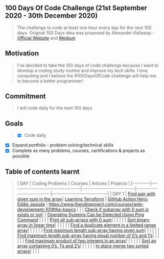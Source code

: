 ## 100 Days Of Code Challenge (21st September 2020 - 30th December 2020)
> The challenge to code at least one hour every day for the next 100 days.
Original 100 Days idea was proposed by Alexander Kallaway - [Official Website](https://www.100daysofcode.com/) and [Medium](https://medium.freecodecamp.org/join-the-100daysofcode-556ddb4579e4)

## Motivation

> I've decided to take the 100 days of code challenge because I want to develop a coding study routine and improve my tech skills. I love computing and I believe the #100DaysOfCode challenge will help me to become a better programmer!

## Commitment
> I will code daily for the next 100 days. 

## Goals

> - [x] Code daily
- [x] Expand portfolio - problem solving/technical skills
- [x] Complete as many problems, courses, certifications & projects as possible

## Table of contents learnt

> |   DAY   |          Coding Problems          |          Courses          |          Articles          |          Projects          |
|---------|-----------------------------------|---------------------------|----------------------------|----------------------------|
|  DAY 1  | [Find pair with given sum in the array](https://www.techiedelight.com/find-pair-with-given-sum-array/)| [Learning Terraform](https://www.linkedin.com/learning/learning-terraform-2?trk=learning-serp_learning_search-card&upsellOrderOrigin=homepage-learning_learning-search-bar_search-submit) | [GitHub Action Hero: Eddie Jaoude](https://github.blog/2020-08-30-github-action-hero-eddie-jaoude/) | https://www.theodinproject.com/courses/web-development-101#the-basics | 
|         | [Check if subarray with 0 sum is exists or not](https://www.techiedelight.com/check-subarray-with-0-sum-exists-not/)| | [Operating Systems Can be Detected Using Ping Command](https://gbhackers.com/operating-systems-can-be-detected-using-ping-command/) | | 
|         | [Print all sub-arrays with 0 sum](https://www.techiedelight.com/find-sub-array-with-0-sum/)| | | | 
|         | [Sort binary array in linear time](https://www.techiedelight.com/sort-binary-array-linear-time/)| | | | 
|         | [Find a duplicate element in a limited range array](https://www.techiedelight.com/find-duplicate-element-limited-range-array/)| | | | 
|         | [Find maximum length sub-array having given sum](https://www.techiedelight.com/find-maximum-length-sub-array-having-given-sum/)| | | | 
|         | [Find maximum length sub-array having equal number of 0’s and 1’s](https://www.techiedelight.com/find-maximum-length-sub-array-equal-number-0s-1s/)| | | | 
|         | [Find maximum product of two integers in an array](https://www.techiedelight.com/find-maximum-product-two-integers-array/)| | | | 
|         | [Sort an array containing 0’s, 1’s and 2’s](https://www.techiedelight.com/sort-array-containing-0s-1s-2s-dutch-national-flag-problem/)| | | | 
|         | [In place merge two sorted arrays](https://www.techiedelight.com/inplace-merge-two-sorted-arrays/)| | | | 
